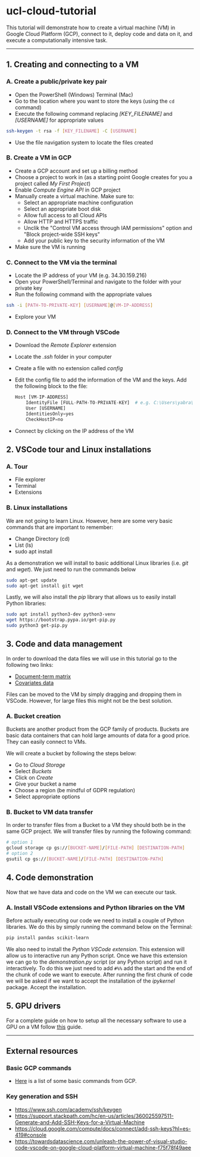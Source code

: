 # ucl-cloud-tutorial

This tutorial will demonstrate how to create a virtual machine (VM) in Google Cloud Platform (GCP), connect to it, deploy code and data on it, and execute a computationally intensive task.

-------

## 1. Creating and connecting to a VM

### A. Create a public/private key pair

- Open the PowerShell (Windows) Terminal (Mac) 
- Go to the location where you want to store the keys (using the ```cd``` command) 
- Execute the following command replacing *[KEY_FILENAME]* and *[USERNAME]* for appropriate values


```bash
ssh-keygen -t rsa -f [KEY_FILENAME] -C [USERNAME]
```

- Use the file navigation system to locate the files created

### B. Create a VM in GCP

- Create a GCP account and set up a billing method
- Choose a project to work in (as a starting point Google creates for you a project called *My First Project*)
- Enable *Compute Engine API* in GCP project
- Manually create a virtual machine. Make sure to:
    - Select an appropriate machine configuration
    - Select an appropriate boot disk
    - Allow full access to all Cloud APIs
    - Allow HTTP and HTTPS traffic
    - Unclik the "Control VM access through IAM permissions" option and "Block project-wide SSH keys"
    - Add your public key to the security information of the VM
- Make sure the VM is running

### C. Connect to the VM via the terminal

- Locate the IP address of your VM (e.g. 34.30.159.216)
- Open your PowerShell/Terminal and navigate to the folder with your private key
- Run the following command with the appropriate values

```bash
ssh -i [PATH-TO-PRIVATE-KEY] [USERNAME]@[VM-IP-ADDRESS]
```
- Explore your VM

### D. Connect to the VM through VSCode

- Download the *Remote Explorer* extension
- Locate the *.ssh* folder in your computer
- Create a file with no extension called *config*
- Edit the config file to add the information of the VM and the keys. Add the following block to the file:

    ```python
    Host [VM-IP-ADDRESS]
        IdentityFile [FULL-PATH-TO-PRIVATE-KEY]  # e.g. C:\Users\yabra\.ssh\test_key
        User [USERNAME]
        IdentitiesOnly=yes
        CheckHostIP=no
    ```

- Connect by clicking on the IP address of the VM

## 2. VSCode tour and Linux installations

### A. Tour

- File explorer
- Terminal
- Extensions

### B. Linux installations

We are not going to learn Linux. However, here are some very basic commands that are important to remember:

- Change Directory (cd)
- List (ls)
- sudo apt install

As a demonstration we will install to basic additional Linux libraries (i.e. *git* and *wget*). We just need to run the commands below

```bash
sudo apt-get update 
sudo apt-get install git wget
```

Lastly, we will also install the *pip* library that allows us to easily install Python libraries:

```bash
sudo apt install python3-dev python3-venv
wget https://bootstrap.pypa.io/get-pip.py
sudo python3 get-pip.py
```


## 3. Code and data management

In order to download the data files we will use in this tutorial go to the following two links:
- [Document-term matrix](https://drive.google.com/file/d/1Ru4p2I3C-3rPBAnU3D8WGlGfBhoHAAVb/view?usp=sharing)
- [Covariates data](https://drive.google.com/file/d/1WUVFrJWD1xpUOy9_dHEuWM3CyaMZSvLa/view?usp=drive_link)


Files can be moved to the VM by simply dragging and dropping them in VSCode. However, for large files this might not be the best solution.

### A. Bucket creation

Buckets are another product from the GCP family of products. Buckets are basic data containers that can hold large amounts of data for a good price. They can easily connect to VMs.

We will create a bucket by following the steps below:

- Go to *Cloud Storage*
- Select *Buckets*
- Click on *Create*
- Give your bucket a name
- Choose a region (be mindful of GDPR regulation)
- Select appropriate options

### B. Bucket to VM data transfer

In order to transfer files from a Bucket to a VM they should both be in the same GCP project. We will transfer files by running the following command:

```bash
# option 1
gcloud storage cp gs://[BUCKET-NAME]/[FILE-PATH] [DESTINATION-PATH]
# option 2
gsutil cp gs://[BUCKET-NAME]/[FILE-PATH] [DESTINATION-PATH]
```

## 4. Code demonstration

Now that we have data and code on the VM we can execute our task.

### A. Install  VSCode extensions and Python libraries on the VM

Before actually executing our code we need to install a couple of Python libraries. We do this by simply running the command below on the Terminal:

```bash
pip install pandas scikit-learn
```

We also need to install the *Python VSCode extension*. This extension will allow us to interactive run any Python script. Once we have this extension we can go to the *demonstration.py* script (or any Python script) and run it interactively. To do this we just need to add ```#%%``` add the start and the end of the chunk of code we want to execute. After running the first chunk of code we will be asked if we want to accept the installation of the *ipykernel* package. Accept the installation.

## 5. GPU drivers

For a complete guide on how to setup all the necessary software to use a GPU on a VM follow [this](./gpu_setup.md) guide.

-------

## External resources

### Basic GCP commands

- [Here](./gcp_commands.md) is a list of some basic commands from GCP.

### Key generation and SSH 

- https://www.ssh.com/academy/ssh/keygen
- https://support.stackpath.com/hc/en-us/articles/360025597511-Generate-and-Add-SSH-Keys-for-a-Virtual-Machine
- https://cloud.google.com/compute/docs/connect/add-ssh-keys?hl=es-419#console
- https://towardsdatascience.com/unleash-the-power-of-visual-studio-code-vscode-on-google-cloud-platform-virtual-machine-f75f78f49aee

